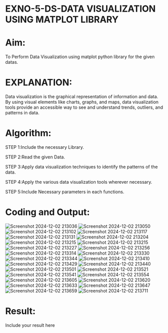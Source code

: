 # EXNO-5-DS-DATA VISUALIZATION USING MATPLOT LIBRARY

# Aim:
  To Perform Data Visualization using matplot python library for the given datas.

# EXPLANATION:
Data visualization is the graphical representation of information and data. By using visual elements like charts, graphs, and maps, data visualization tools provide an accessible way to see and understand trends, outliers, and patterns in data.

# Algorithm:
STEP 1:Include the necessary Library.

STEP 2:Read the given Data.

STEP 3:Apply data visualization techniques to identify the patterns of the data.

STEP 4:Apply the various data visualization tools wherever necessary.

STEP 5:Include Necessary parameters in each functions.

# Coding and Output:
![Screenshot 2024-12-02 213036](https://github.com/user-attachments/assets/7d77e3fb-7d16-4e51-a2b1-7f155d278b6e)
![Screenshot 2024-12-02 213050](https://github.com/user-attachments/assets/0f7634d8-014d-4419-a9ea-1ae138ab7d2e)
![Screenshot 2024-12-02 213102](https://github.com/user-attachments/assets/152e0a10-1787-40be-b0a3-90d789fee665)
![Screenshot 2024-12-02 213117](https://github.com/user-attachments/assets/0eb42c19-3e12-4f95-a24e-1d8ec044bad5)
![Screenshot 2024-12-02 213131](https://github.com/user-attachments/assets/1bc8afb8-0f2a-492a-b63f-74789dc25555)
![Screenshot 2024-12-02 213204](https://github.com/user-attachments/assets/2bddcbe3-8a7f-4679-99cd-defa71c83f13)
![Screenshot 2024-12-02 213215](https://github.com/user-attachments/assets/2eb43035-169b-4ea1-8c2f-985c34d0a96f)
![Screenshot 2024-12-02 213215](https://github.com/user-attachments/assets/64bb402a-d3bf-43fa-aea0-adefd1c237d9)
![Screenshot 2024-12-02 213227](https://github.com/user-attachments/assets/1718b96d-24f0-41d5-a1d0-d5269ae9c4f2)
![Screenshot 2024-12-02 213256](https://github.com/user-attachments/assets/61b863d7-67f4-4004-9e0c-79286c1e2ced)
![Screenshot 2024-12-02 213314](https://github.com/user-attachments/assets/ba350340-f553-4552-a02e-1b79781d2b08)
![Screenshot 2024-12-02 213330](https://github.com/user-attachments/assets/184d030e-a559-4fca-bfea-780146a7a70a)
![Screenshot 2024-12-02 213344](https://github.com/user-attachments/assets/1aaff1c9-050b-44a1-a9f2-2888fc40e3c1)
![Screenshot 2024-12-02 213410](https://github.com/user-attachments/assets/7dd1bb02-28a7-4cb8-b55f-c266c0f4f3cb)
![Screenshot 2024-12-02 213429](https://github.com/user-attachments/assets/0c8df630-f48c-4546-861a-affb5858969d)
![Screenshot 2024-12-02 213440](https://github.com/user-attachments/assets/8f31a4f0-7e58-4310-bec0-b0967f87c14f)
![Screenshot 2024-12-02 213501](https://github.com/user-attachments/assets/f50c72ac-a7db-407f-83e6-0a1df213be5c)
![Screenshot 2024-12-02 213521](https://github.com/user-attachments/assets/8580bae5-83f7-49cc-9430-4476bae20fc0)
![Screenshot 2024-12-02 213541](https://github.com/user-attachments/assets/c07f1e38-cecf-434f-9311-13475982496b)
![Screenshot 2024-12-02 213554](https://github.com/user-attachments/assets/0e22c785-2e9d-4691-9614-ea8d0ed8f03f)
![Screenshot 2024-12-02 213605](https://github.com/user-attachments/assets/1548e2be-0260-4f40-8455-b2c7168d0b0b)
![Screenshot 2024-12-02 213620](https://github.com/user-attachments/assets/dda86697-cb29-455b-bad0-ef916638ec3e)
![Screenshot 2024-12-02 213633](https://github.com/user-attachments/assets/6a6c840f-4695-44c0-b452-0eafacb19452)
![Screenshot 2024-12-02 213647](https://github.com/user-attachments/assets/cd198ab1-e64c-4fc3-a4cc-9c79af089877)
![Screenshot 2024-12-02 213659](https://github.com/user-attachments/assets/3cda2637-02c8-4666-8269-8719d43e37ec)
![Screenshot 2024-12-02 213711](https://github.com/user-attachments/assets/2ae99e80-8a3b-4140-95be-cdc3a33e66d8)




# Result:
 Include your result here

